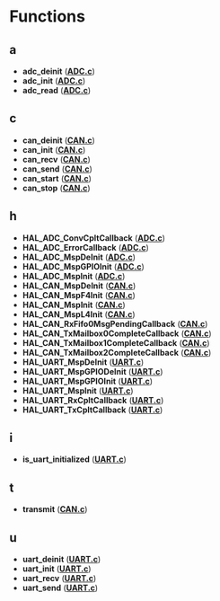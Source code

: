 
# Functions



## a

* **adc\_deinit** ([**ADC.c**](_a_d_c_8c.md))
* **adc\_init** ([**ADC.c**](_a_d_c_8c.md))
* **adc\_read** ([**ADC.c**](_a_d_c_8c.md))


## c

* **can\_deinit** ([**CAN.c**](_c_a_n_8c.md))
* **can\_init** ([**CAN.c**](_c_a_n_8c.md))
* **can\_recv** ([**CAN.c**](_c_a_n_8c.md))
* **can\_send** ([**CAN.c**](_c_a_n_8c.md))
* **can\_start** ([**CAN.c**](_c_a_n_8c.md))
* **can\_stop** ([**CAN.c**](_c_a_n_8c.md))


## h

* **HAL\_ADC\_ConvCpltCallback** ([**ADC.c**](_a_d_c_8c.md))
* **HAL\_ADC\_ErrorCallback** ([**ADC.c**](_a_d_c_8c.md))
* **HAL\_ADC\_MspDeInit** ([**ADC.c**](_a_d_c_8c.md))
* **HAL\_ADC\_MspGPIOInit** ([**ADC.c**](_a_d_c_8c.md))
* **HAL\_ADC\_MspInit** ([**ADC.c**](_a_d_c_8c.md))
* **HAL\_CAN\_MspDeInit** ([**CAN.c**](_c_a_n_8c.md))
* **HAL\_CAN\_MspF4Init** ([**CAN.c**](_c_a_n_8c.md))
* **HAL\_CAN\_MspInit** ([**CAN.c**](_c_a_n_8c.md))
* **HAL\_CAN\_MspL4Init** ([**CAN.c**](_c_a_n_8c.md))
* **HAL\_CAN\_RxFifo0MsgPendingCallback** ([**CAN.c**](_c_a_n_8c.md))
* **HAL\_CAN\_TxMailbox0CompleteCallback** ([**CAN.c**](_c_a_n_8c.md))
* **HAL\_CAN\_TxMailbox1CompleteCallback** ([**CAN.c**](_c_a_n_8c.md))
* **HAL\_CAN\_TxMailbox2CompleteCallback** ([**CAN.c**](_c_a_n_8c.md))
* **HAL\_UART\_MspDeInit** ([**UART.c**](_u_a_r_t_8c.md))
* **HAL\_UART\_MspGPIODeInit** ([**UART.c**](_u_a_r_t_8c.md))
* **HAL\_UART\_MspGPIOInit** ([**UART.c**](_u_a_r_t_8c.md))
* **HAL\_UART\_MspInit** ([**UART.c**](_u_a_r_t_8c.md))
* **HAL\_UART\_RxCpltCallback** ([**UART.c**](_u_a_r_t_8c.md))
* **HAL\_UART\_TxCpltCallback** ([**UART.c**](_u_a_r_t_8c.md))


## i

* **is\_uart\_initialized** ([**UART.c**](_u_a_r_t_8c.md))


## t

* **transmit** ([**CAN.c**](_c_a_n_8c.md))


## u

* **uart\_deinit** ([**UART.c**](_u_a_r_t_8c.md))
* **uart\_init** ([**UART.c**](_u_a_r_t_8c.md))
* **uart\_recv** ([**UART.c**](_u_a_r_t_8c.md))
* **uart\_send** ([**UART.c**](_u_a_r_t_8c.md))




